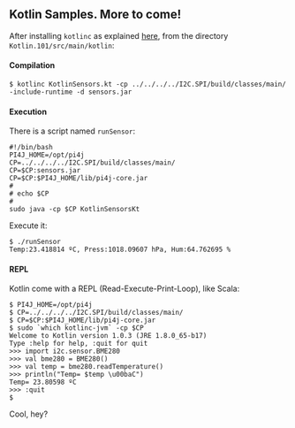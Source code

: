 ## Kotlin Samples. More to come!

After installing `kotlinc` as explained [here](https://kotlinlang.org/docs/tutorials/command-line.html),
from the directory `Kotlin.101/src/main/kotlin`:

#### Compilation
```
$ kotlinc KotlinSensors.kt -cp ../../../../I2C.SPI/build/classes/main/ -include-runtime -d sensors.jar
```

#### Execution
There is a script named `runSensor`:
```
#!/bin/bash
PI4J_HOME=/opt/pi4j
CP=../../../../I2C.SPI/build/classes/main/
CP=$CP:sensors.jar
CP=$CP:$PI4J_HOME/lib/pi4j-core.jar
#
# echo $CP
#
sudo java -cp $CP KotlinSensorsKt
```
Execute it:
```
$ ./runSensor 
Temp:23.418814 ºC, Press:1018.09607 hPa, Hum:64.762695 %
```

#### REPL
Kotlin come with a REPL (Read-Execute-Print-Loop), like Scala:
```
$ PI4J_HOME=/opt/pi4j
$ CP=../../../../I2C.SPI/build/classes/main/
$ CP=$CP:$PI4J_HOME/lib/pi4j-core.jar
$ sudo `which kotlinc-jvm` -cp $CP
Welcome to Kotlin version 1.0.3 (JRE 1.8.0_65-b17)
Type :help for help, :quit for quit
>>> import i2c.sensor.BME280
>>> val bme280 = BME280()
>>> val temp = bme280.readTemperature()
>>> println("Temp= $temp \u00baC")
Temp= 23.80598 ºC
>>> :quit
$ 
```

Cool, hey?
